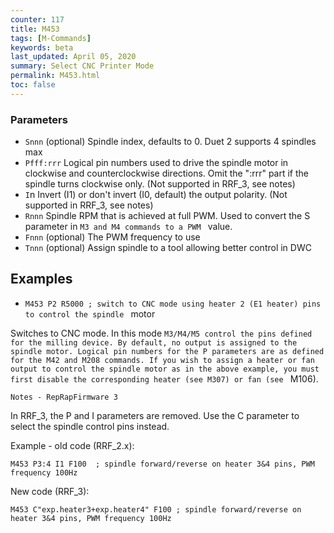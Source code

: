 ```yaml
---
counter: 117
title: M453
tags: [M-Commands] 
keywords: beta 
last_updated: April 05, 2020 
summary: Select CNC Printer Mode 
permalink: M453.html
toc: false 
---
```



### Parameters

* `Snnn` (optional) Spindle index, defaults to 0. Duet 2 supports 4 spindles max
* `Pfff:rrr` Logical pin numbers used to drive the spindle motor in clockwise and counterclockwise directions. Omit the ":rrr" part if the spindle turns clockwise only.  (Not supported in RRF_3, see notes)
* `I`n Invert (I1) or don't invert (I0, default) the output polarity.   (Not supported in RRF_3, see notes)
* `Rnnn` Spindle RPM that is achieved at full PWM. Used to convert the S parameter in ` M3 and M4 commands to a PWM  ` value.
* `Fnnn` (optional) The PWM frequency to use
* `Tnnn` (optional) Assign spindle to a tool allowing better control in DWC

## Examples

* ` M453 P2 R5000 ; switch to CNC mode using heater 2 (E1 heater) pins to control the spindle  ` motor

Switches to CNC mode. In this mode ` M3/M4/M5 control the pins defined for the milling device. By default, no output is assigned to the spindle motor. Logical pin numbers for the P parameters are as defined for the M42 and M208 commands. If you wish to assign a heater or fan output to control the spindle motor as in the above example, you must first disable the corresponding heater (see M307) or fan (see  ` M106).

`Notes - RepRapFirmware 3`

In RRF_3, the P and I parameters are removed. Use the C parameter to select the spindle control pins instead.

Example - old code (RRF_2.x):

```
M453 P3:4 I1 F100  ; spindle forward/reverse on heater 3&4 pins, PWM frequency 100Hz
```

New code (RRF_3):

```
M453 C"exp.heater3+exp.heater4" F100 ; spindle forward/reverse on heater 3&4 pins, PWM frequency 100Hz
```

